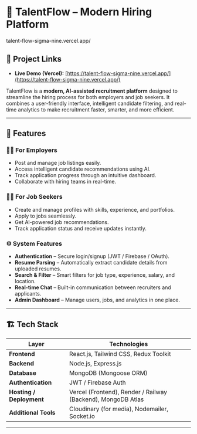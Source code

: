 # 🌟 TalentFlow – Modern Hiring Platform
talent-flow-sigma-nine.vercel.app/
## 🔗 Project Links


- **Live Demo (Vercel):** [https://talent-flow-sigma-nine.vercel.app/](https://talent-flow-sigma-nine.vercel.app/)

TalentFlow is a **modern, AI-assisted recruitment platform** designed to streamline the hiring process for both employers and job seekers. It combines a user-friendly interface, intelligent candidate filtering, and real-time analytics to make recruitment faster, smarter, and more efficient.

---

## 🚀 Features

### 🧑‍💼 For Employers
- Post and manage job listings easily.
- Access intelligent candidate recommendations using AI.
- Track application progress through an intuitive dashboard.
- Collaborate with hiring teams in real-time.

### 👩‍💻 For Job Seekers
- Create and manage profiles with skills, experience, and portfolios.
- Apply to jobs seamlessly.
- Get AI-powered job recommendations.
- Track application status and receive updates instantly.

### ⚙️ System Features
- **Authentication** – Secure login/signup (JWT / Firebase / OAuth).
- **Resume Parsing** – Automatically extract candidate details from uploaded resumes.
- **Search & Filter** – Smart filters for job type, experience, salary, and location.
- **Real-time Chat** – Built-in communication between recruiters and applicants.
- **Admin Dashboard** – Manage users, jobs, and analytics in one place.

---

## 🏗️ Tech Stack

| Layer | Technologies |
|--------|---------------|
| **Frontend** | React.js, Tailwind CSS, Redux Toolkit |
| **Backend** | Node.js, Express.js |
| **Database** | MongoDB (Mongoose ORM) |
| **Authentication** | JWT / Firebase Auth |
| **Hosting / Deployment** | Vercel (Frontend), Render / Railway (Backend), MongoDB Atlas |
| **Additional Tools** | Cloudinary (for media), Nodemailer, Socket.io |

---



